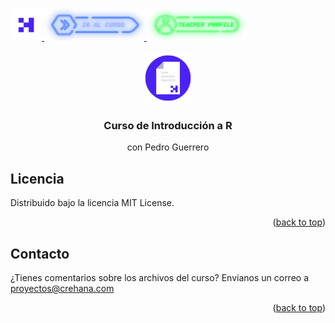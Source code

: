 <div id="top">
  <a href="https://www.crehana.com">
    <img src="images/logo.png" alt="Logo" width="50" height="50">
  </a>
  <a href="https://www.crehana.com">
    <img src="images/curso.png" alt="Logo" width="160" height="50">
  </a>
  <a href="https://www.linkedin.com/in/pedroguerreroas/">
    <img src="images/teacher.png" alt="Logo" width="160" height="50">
  </a>
</div>

<!-- PROJECT LOGO -->
<br />
<div align="center">
  <a href="https://github.com/crehana-studentxp/">
    <img src="images/project.png" alt="Logo" width="80" height="80">
  </a>

  <h3 align="center">Curso de Introducción a R</h3>
  <p align="center"> con Pedro Guerrero</h3> 
</div>

## Licencia

Distribuido bajo la licencia MIT License. 

<p align="right">(<a href="#top">back to top</a>)</p>

<!-- CONTACT -->
## Contacto

¿Tienes comentarios sobre los archivos del curso? Envíanos un correo a proyectos@crehana.com

<p align="right">(<a href="#top">back to top</a>)</p>
